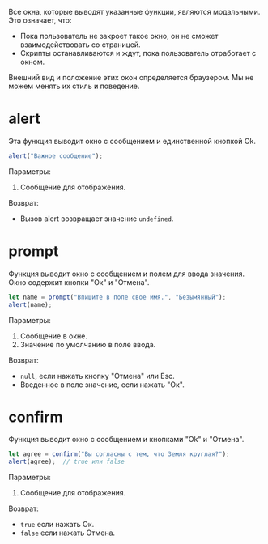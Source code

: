 Все окна, которые выводят указанные функции, являются модальными. Это означает, что:

* Пока пользователь не закроет такое окно, он не сможет взаимодействовать со страницей.
* Скрипты останавливаются и ждут, пока пользователь отработает с окном.

Внешний вид и положение этих окон определяется браузером. Мы не можем менять их стиль и поведение.

# alert

Эта функция выводит окно с сообщением и единственной кнопкой Ok.

```javascript
alert("Важное сообщение");
```

Параметры:

1. Сообщение для отображения.

Возврат:

* Вызов alert возвращает значение `undefined`.

# prompt

Функция выводит окно с сообщением и полем для ввода значения. Окно содержит кнопки "Ок" и "Отмена". 

```javascript
let name = prompt("Впишите в поле свое имя.", "Безымянный");
alert(name);
```

Параметры:

1. Сообщение в окне.
2. Значение по умолчанию в поле ввода.

Возврат:

* `null`, если нажать кнопку "Отмена" или Esc.
* Введенное в поле значение, если нажать "Ок".

# confirm

Функция выводит окно с сообщением и кнопками "Ok" и "Отмена".

```javascript
let agree = confirm("Вы согласны с тем, что Земля круглая?");
alert(agree);  // true или false
```

Параметры:

1. Сообщение для отображения.

Возврат:

* `true` если нажать Ок.
* `false` если нажать Отмена.

